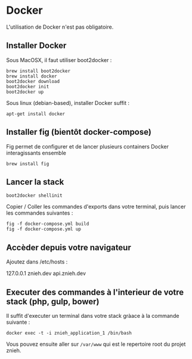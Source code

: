 # Docker

L'utilisation de Docker n'est pas obligatoire.

## Installer Docker

Sous MacOSX, il faut utiliser boot2docker :

```
brew install boot2docker
brew install docker
boot2docker download
boot2docker init
boot2docker up
```

Sous linux (debian-based), installer Docker suffit :
```
apt-get install docker
```


## Installer fig (bientôt docker-compose)

Fig permet de configurer et de lancer plusieurs containers Docker interagissants ensemble

```
brew install fig
```

## Lancer la stack

```
boot2docker shellinit
```

Copier / Coller les commandes d'exports dans votre terminal, puis lancer les commandes suivantes :

```
fig -f docker-compose.yml build
fig -f docker-compose.yml up
```

## Accèder depuis votre navigateur

Ajoutez dans /etc/hosts :

127.0.0.1      znieh.dev   api.znieh.dev

## Executer des commandes à l'interieur de votre stack (php, gulp, bower)

Il suffit d'executer un terminal dans votre stack gràace à la commande suivante :

```
docker exec -t -i znieh_application_1 /bin/bash
```

Vous pouvez ensuite aller sur `/var/www` qui est le repertoire root du projet znieh.
